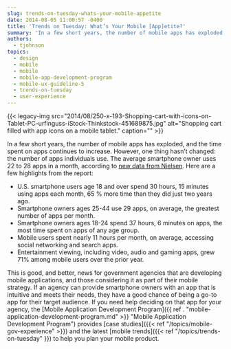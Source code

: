 ```yaml
---
slug: trends-on-tuesday-whats-your-mobile-appetite
date: 2014-08-05 11:00:57 -0400
title: 'Trends on Tuesday: What’s Your Mobile [App]etite?'
summary: 'In a few short years, the number of mobile apps has exploded, and the time spent on apps continues to increase. However, one thing hasn&#8217;t changed: the number of apps individuals use. The average smartphone owner uses 22 to 28 apps in a month, according to new data from Nielsen. Here are a few highlights'
authors:
  - tjohnson
topics:
  - design
  - mobile
  - mobile
  - mobile-app-development-program
  - mobile-ux-guideline-5
  - trends-on-tuesday
  - user-experience
---
```


{{< legacy-img src="2014/08/250-x-193-Shopping-cart-with-icons-on-Tablet-PC-urfinguss-iStock-Thinkstock-451689875.jpg" alt="Shopping cart filled with app icons on a mobile tablet." caption="" >}} 

In a few short years, the number of mobile apps has exploded, and the time spent on apps continues to increase. However, one thing hasn&#8217;t changed: the number of apps individuals use. The average smartphone owner uses 22 to 28 apps in a month, according to [new data from Nielsen](http://www.nielsen.com/us/en/insights/news/2014/smartphones-so-many-apps--so-much-time.html "new data from Nielsen"). Here are a few highlights from the report:

  * U.S. smartphone users age 18 and over spend 30 hours, 15 minutes using apps each month, 65 % more time than they did just two years ago.
  * Smartphone owners ages 25-44 use 29 apps, on average, the greatest number of apps per month.
  * Smartphone owners ages 18-24 spend 37 hours, 6 minutes on apps, the most time spent on apps of any age group.
  * Mobile users spent nearly 11 hours per month, on average, accessing social networking and search apps.
  * Entertainment viewing, including video, audio and gaming apps, grew 71% among mobile users over the prior year.

This is good, and better, news for government agencies that are developing mobile applications, and those considering it as part of their mobile strategy. If an agency can provide smartphone owners with an app that is intuitive and meets their needs, they have a good chance of being a go-to app for their target audience. If you need help deciding on that app for your agency, the [Mobile Application Development Program]({{ ref . "mobile-application-development-program.md" >}} "Mobile Application Development Program") provides [case studies]({{< ref "/topics/mobile-gov-experience" >}}) and the latest [mobile trends]({{< ref "/topics/trends-on-tuesday" }}) to help you plan your mobile product.